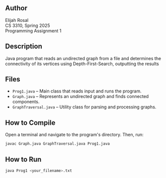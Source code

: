 ## Author
Elijah Rosal  
CS 3310, Spring 2025  
Programming Assignment 1  

## Description
Java program that reads an undirected graph from a file and determines the connectivity of its vertices using Depth-First-Search, outputting the results

## Files
- `Prog1.java` – Main class that reads input and runs the program.
- `Graph.java` – Represents an undirected graph and finds connected components.
- `GraphTraversal.java` – Utility class for parsing and processing graphs.

## How to Compile
Open a terminal and navigate to the program's directory. Then, run:
```bash
javac Graph.java GraphTraversal.java Prog1.java
```
## How to Run
```bash
java Prog1 <your_filename>.txt